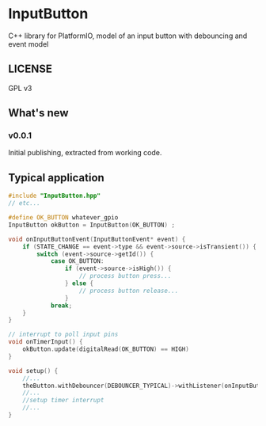 # InputButton
C++ library for PlatformIO, model of an input button with debouncing and event model

## LICENSE

GPL v3

## What's new

### v0.0.1

Initial publishing, extracted from working code.


## Typical application

```cpp
#include "InputButton.hpp"
// etc...

#define OK_BUTTON whatever_gpio
InputButton okButton = InputButton(OK_BUTTON) ;

void onInputButtonEvent(InputButtonEvent* event) {
    if (STATE_CHANGE == event->type && event->source->isTransient()) {
        switch (event->source->getId()) {
            case OK_BUTTON:
                if (event->source->isHigh()) {
                    // process button press...
                } else {
                    // process button release...
                }
            break;
    }
}

// interrupt to poll input pins
void onTimerInput() {
    okButton.update(digitalRead(OK_BUTTON) == HIGH)
}

void setup() {
    //...
    theButton.withDebouncer(DEBOUNCER_TYPICAL)->withListener(onInputButtonEvent) ;
    //...
    //setup timer interrupt
    //...
}



```